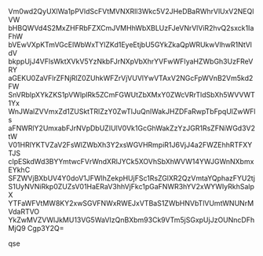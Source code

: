 Vm0wd2QyUXlWa1pPVldScFVtMVNXRll3Wkc5V2JHeDBaRWhrVlUxV2NEQlVW
bHBQWVd4S2MxZHFRbFZXCmJVMHhWbXBLUzFJeVNrVlViR2hvQ2sxck1IaFhW
bVEwVXpKTmVGcElWbWxTYlZKd1EyeEtjbU5GYkZkaQpWRUkwVlhwR1NtVldV
bkppUjJ4VFlsWktXVkV5YzNkbFJrNXpVbXhrYVFwWFIyaHZWbGh3UzFReVRY
aGEKU0ZaVFlrZFNjRlZ0ZUhkWFZrVjVUVlYwVTAxV2NGcFpWVnB2Vm5kd2FW
SnVRblpXYkZKS1pVWlplRk5ZCmFGWUtZbXMxY0ZWcVRrTldSbXh5WVVWT1Yx
WnJWalZVVmxZd1ZUSktTRlZzY0ZwTlJuQnlWakJHZDFaRwpTbFpqUlZwWFls
aFNWRlY2UmxabFJrNVpDbUZIUlV0Vk1GcGhWakZzYzJGR1RsZFNiWGd3V2tW
V01HRlYKTVZaV2FsWlZWbXh3Y2xsWGVHRmpiR1J6VjJ4a2FWZEhhRTFXYTJS
clpESkdWd3BYYmtwcFVrWndXRlJYCk5XOVhSbXhWVW14YWJGWnNXbmxEYkhC
SFZWVjBXbUV4Y0doV1JFWlhZekpHUjFSc1RsZGlXR2QzVmtaYQphazFYU2tj
S1UyNVNiRkp0ZUZsV01HaERaV3hhVjFkc1pGaFNWR3hYV2xWYWIyRkhSalpX
YTFaWFVtMW8KY2xwSGVFNWxRWEJxVTBaS1ZWbHNVbTlVUmtWNUNrMVdaRTVO
YkZwMVZVWlJkMU13VG5WaVIzQnBXbm93Ck9VTm5jSGxpUjJzOUNncDFhMjQ9
Cgp3Y2Q=

qse